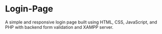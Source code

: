 # Login-Page
A simple and responsive login page built using HTML, CSS, JavaScript, and PHP with backend form validation and XAMPP server.
